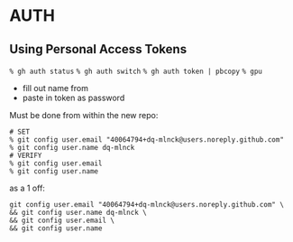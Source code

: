 # AUTH

## Using Personal Access Tokens

`% gh auth status`
`% gh auth switch`
`% gh auth token | pbcopy` 
`% gpu`
- fill out name from
- paste in token as password

Must be done from within the new repo:

```
# SET
% git config user.email "40064794+dq-mlnck@users.noreply.github.com"
% git config user.name dq-mlnck
# VERIFY
% git config user.email
% git config user.name
```

as a 1 off:
```
git config user.email "40064794+dq-mlnck@users.noreply.github.com" \
&& git config user.name dq-mlnck \
&& git config user.email \
&& git config user.name
```


